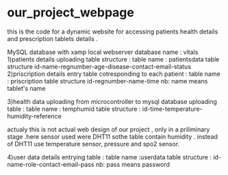 # our_project_webpage

this is the code for a dynamic website for accessing patients health details and prescription tablets details .

MySQL database with xamp local webserver
database name : vitals
1)patients details uploading table structure :
        table name : patientsdata 
                    table structure 
                                   id-name-regnumber-age-disease-contact-email-status
2)priscription details entry table cotresponding to each patient :
       table name : priscription 
                   table structure 
                                  id-regnumber-name-time 
                   nb: name means tablet's name
                   
3)health data uploading from microcontroller to mysql database 
uploading table :
                table name : temphumid
                           table structure : id-time-temperature-humidity-reference
                           
actualy this is not actual web design of our project , only in a priliminary stage .here sensor used were DHT11 sothe table contain humidity . instead of DHT11 use temperature sensor,
pressure and spo2 sensor.

4)user data details entrying table :
                                    table name :userdata 
                                                table structure : id-name-role-contact-email-pass
                                    nb: pass means password
                                    


